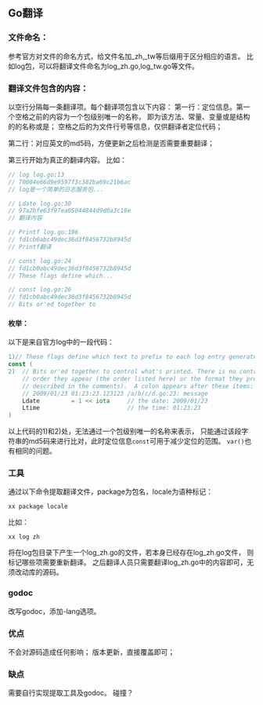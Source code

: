 ## Go翻译

### 文件命名：
参考官方对文件的命名方式，给文件名加_zh,_tw等后缀用于区分相应的语言。
比如log包，可以将翻译文件命名为log_zh.go,log_tw.go等文件。

### 翻译文件包含的内容：
以空行分隔每一条翻译项。每个翻译项包含以下内容：
 第一行：定位信息。第一个空格之前的内容为一个包级别唯一的名称，
 即为该方法、常量、变量或是结构的的名称或是；
 空格之后的为文件行号等信息，仅供翻译者定位代码；

 第二行：对应英文的md5码，方便更新之后检测是否需要重要翻译；

 第三行开始为真正的翻译内容。
比如：

```go
// log log.go:13
// 70004e66d9e9597f3c382ba69c21b6ac
// log是一个简单的日志服务包...

// Ldate log.go:30
// 97a2bfe63f97ea05044844d9d0a3c18e
// 翻译内容

// Printf log.go:196
// fd1cb0abc49dec36d3f8456732b8945d
// Printf翻译

// const log.go:24
// fd1cb0abc49dec36d3f8456732b8945d
// These flags define which...

// const log.go:26
// fd1cb0abc49dec36d3f8456732b8945d
// Bits or'ed together to
```

#### 枚举：
以下是来自官方log中的一段代码：
```go
1)// These flags define which text to prefix to each log entry generated by the Logger.
const (
2)  // Bits or'ed together to control what's printed. There is no control over the
	// order they appear (the order listed here) or the format they present (as
	// described in the comments).  A colon appears after these items:
	// 2009/01/23 01:23:23.123123 /a/b/c/d.go:23: message
	Ldate         = 1 << iota     // the date: 2009/01/23
	Ltime                         // the time: 01:23:23
)
```
以上代码的1)和2)处，无法通过一个包级别唯一的名称来表示，
只能通过该段字符串的md5码来进行比对，此时定位信息`const`可用于减少定位的范围。
`var()`也有相同的问题。

### 工具
通过以下命令提取翻译文件，package为包名，locale为语种标记：
```shell
xx package locale
```
比如：
```shell
xx log zh
```
将在log包目录下产生一个log_zh.go的文件，若本身已经存在log_zh.go文件，
则标记哪些项需要重新翻译。
之后翻译人员只需要翻译log_zh.go中的内容即可，无须改动库的源码。

### godoc
改写godoc，添加-lang选项。

### 优点
不会对源码造成任何影响；
版本更新，直接覆盖即可；

### 缺点
需要自行实现提取工具及godoc。
碰撞？
